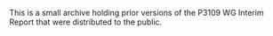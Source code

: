 This is a small archive holding prior versions of the P3109 WG Interim Report that were distributed to the public.
